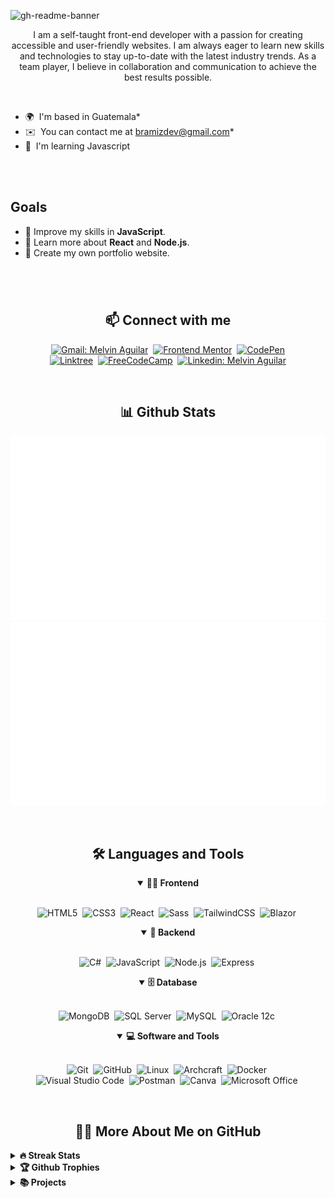 <!-- Banner -->
![gh-readme-banner](https://user-images.githubusercontent.com/112894363/224575821-2bd3e3e0-f0ba-4789-99ff-4470b74acc77.png)

<p align="center">
I am a self-taught front-end developer with a passion for creating accessible and user-friendly websites. I am always eager to learn new skills and technologies to stay up-to-date with the latest industry trends. As a team player, I believe in collaboration and communication to achieve the best results possible.
</p>

<br>

- 🌍  I'm based in Guatemala* <br>
- ✉️  You can contact me at [bramizdev@gmail.com](mailto:bramizdev@gmail.com)* <br>
- 🧠  I'm learning Javascript

<br>
<br>

## Goals

- 📖 Improve my skills in **JavaScript**.
- 📖 Learn more about **React** and **Node.js**.
- 📖 Create my own portfolio website.

#

<br>

<h2 align="center">📫 Connect with me</h2>

<div align = "center">
    
[![Gmail: Melvin Aguilar](https://img.shields.io/badge/-gmail-red?style=for-the-badge&logo=Gmail&logoColor=white&link=mailto:melvinaguilarhdz@gmail.com)](mailto:melvinaguilarhdz@gmail.com)&nbsp;
[![Frontend Mentor](https://img.shields.io/badge/-Frontend%20Mentor-5F3DC4?style=for-the-badge&logo=FrontendMentor&logoColor=white&link=https://www.frontendmentor.io/profile/MelvinAguilar)](https://www.frontendmentor.io/profile/MelvinAguilar)&nbsp;
[![CodePen](https://img.shields.io/badge/-CodePen-000000?style=for-the-badge&logo=CodePen&logoColor=white&link=https://codepen.io/melvinhdev)](https://codepen.io/melvinhdev)
<br>
[![Linktree](https://img.shields.io/badge/-Linktree-39e09b?&style=for-the-badge&logo=linktree&logoColor=white&link=https://linktr.ee/melvinaguilar)](https://linktr.ee/melvinaguilar)&nbsp;
[![FreeCodeCamp](https://img.shields.io/badge/-FreeCodeCamp-0A0A23?style=for-the-badge&logo=FreeCodeCamp&logoColor=white&link=https://www.freecodecamp.org/melvinaguilar)](https://www.freecodecamp.org/melvinaguilar)&nbsp;
[![Linkedin: Melvin Aguilar](https://img.shields.io/badge/-linkedin-blue?style=for-the-badge&logo=Linkedin&logoColor=white&link=https://www.linkedin.com/in/melvin-aguilar-dev)](https://www.linkedin.com/in/melvin-aguilar-dev)
  
</div>

<br>
<h2 align="center">📊 Github Stats</h2>

<div align = "center">

![Stats Overview](https://raw.githubusercontent.com/MelvinAguilar/github-stats/master/generated/overview.svg#gh-dark-mode-only)
![Most Used Languages](https://raw.githubusercontent.com/MelvinAguilar/github-stats/master/generated/languages.svg#gh-dark-mode-only)

</div>
<br>



<div align = "center">

<h2 align="center">🛠️ Languages and Tools</h2>

<details open>
<summary><b>🏄‍♂️ Frontend</b></summary>
<br>
  
![HTML5](https://img.shields.io/badge/-HTML5-E34F26?style=for-the-badge&logo=html5&logoColor=white)&nbsp;
![CSS3](https://img.shields.io/badge/-CSS3-1572B6?style=for-the-badge&logo=css3)&nbsp;
![React](https://img.shields.io/badge/-React-%23404d59?style=for-the-badge&logo=react)&nbsp;
![Sass](https://img.shields.io/badge/-Sass-CC6699?style=for-the-badge&logo=sass&logoColor=white)&nbsp;
![TailwindCSS](https://img.shields.io/badge/-Tailwind_CSS-38B2AC?style=for-the-badge&logo=tailwind-css&logoColor=white)&nbsp;
![Blazor](https://img.shields.io/badge/-Blazor-512BD4?style=for-the-badge&logo=blazor&logoColor=white)&nbsp;
</details>

<details open>
<summary><b>🧰 Backend</b></summary>
<br>

![C#](https://img.shields.io/badge/-C%23-239120?style=for-the-badge&logo=c-sharp&logoColor=white)&nbsp;
![JavaScript](https://img.shields.io/badge/Javascript-F7DF1E.svg?style=for-the-badge&logo=javascript&logoColor=black)&nbsp;
![Node.js](https://img.shields.io/badge/node.js-339933.svg?style=for-the-badge&logo=nodedotjs&logoColor=white)&nbsp;
![Express](https://img.shields.io/badge/express-000000.svg?style=for-the-badge&logo=express&logoColor=white)&nbsp;
</details>

<details open>
<summary><b>🗄️ Database</b></summary>
<br>

![MongoDB](https://img.shields.io/badge/-MongoDB-47A248?style=for-the-badge&logo=mongodb&logoColor=white)&nbsp;
![SQL Server](https://img.shields.io/badge/-SQL%20Server-CC2927?style=for-the-badge&logo=microsoft-sql-server&logoColor=white)&nbsp;
![MySQL](https://img.shields.io/badge/-MySQL-00000F?style=for-the-badge&logo=mysql)&nbsp;
![Oracle 12c](https://img.shields.io/badge/-Oracle%2012c-F80000?style=for-the-badge&logo=oracle&logoColor=white)&nbsp;
</details>

<details open>
<summary><b>💻 Software and Tools</b></summary>
<br>

![Git](https://img.shields.io/badge/-Git-F05032?style=for-the-badge&logo=git&logoColor=white)&nbsp;
![GitHub](https://img.shields.io/badge/-GitHub-181717?style=for-the-badge&logo=github)&nbsp;
![Linux](https://img.shields.io/badge/-Linux-FCC624?style=for-the-badge&logo=linux&logoColor=black)&nbsp;
![Archcraft](https://img.shields.io/badge/Archcraft-%23404d59?style=for-the-badge&logo=archlinux&logoColor=%#1793D1)&nbsp;
![Docker](https://img.shields.io/badge/-Docker-2496ED?style=for-the-badge&logo=docker&logoColor=white)&nbsp;
<br>
![Visual Studio Code](https://img.shields.io/badge/-VSCODE-007ACC?style=for-the-badge&&logo=visual-studio-code&logoColor=white)&nbsp;
![Postman](https://img.shields.io/badge/-Postman-FF6C37?style=for-the-badge&logo=postman&logoColor=white)&nbsp;
![Canva](https://img.shields.io/badge/-Canva-00C4CC?style=for-the-badge&logo=canva&logoColor=white)&nbsp;
![Microsoft Office](https://img.shields.io/badge/-MS%20Office-D83B01?style=for-the-badge&logo=microsoft-office&logoColor=white)&nbsp;
</details>

</div>


<br>

<h2 align="center">👨‍💻 More About Me on GitHub</h2>


<details>
<summary><b>🔥 Streak Stats</b></summary>
<br>
<p align="center">
<img src="http://github-readme-streak-stats.herokuapp.com?user=MelvinAguilar&theme=radical&hide_border=true" alt="MelvinAguilar" width="390"/>
</p>
</details>

<details>
<summary><b>🏆 Github Trophies</b></summary>
<br>
<p align="center">
<img src="https://github-profile-trophy.vercel.app/?username=MelvinAguilar&theme=discord" alt="MelvinAguilar" />
</p>
</details>

<details>
<summary><b>📚 Projects</b></summary>
<br>
<p align="left">
<!-- BLOG-POST-LIST:START -->
<a href="https://github.com/MelvinAguilar/intro-section-with-dropdown-navigation"><img width="320" src="https://github-readme-stats.vercel.app/api/pin/?username=MelvinAguilar&repo=intro-section-with-dropdown-navigation&theme=react&bg_color=161B22&title_color=58A6FF&hide_border=true&icon_color=F8D866&show_icons=false&show_description=false" alt="Intro section with dropdown navigation solution"></a>
<a href="https://github.com/MelvinAguilar/nft-preview-card-component"><img width="320" src="https://github-readme-stats.vercel.app/api/pin/?username=MelvinAguilar&repo=nft-preview-card-component&theme=react&bg_color=161B22&title_color=58A6FF&hide_border=true&icon_color=F8D866&show_icons=false&show_description=false" alt="nft-preview-card-component"></a>
<a href="https://github.com/MelvinAguilar/bookmark-landing-page"><img width="320" src="https://github-readme-stats.vercel.app/api/pin/?username=MelvinAguilar&repo=bookmark-landing-page&theme=react&bg_color=161B22&title_color=58A6FF&hide_border=true&icon_color=F8D866&show_icons=false&show_description=false" alt="bookmark-landing-page"></a>
<a href="https://github.com/MelvinAguilar/ping-single-column-coming-soon-page"><img width="320" src="https://github-readme-stats.vercel.app/api/pin/?username=MelvinAguilar&repo=ping-single-column-coming-soon-page&theme=react&bg_color=161B22&title_color=58A6FF&hide_border=true&icon_color=F8D866&show_icons=false&show_description=false" alt="ping-single-column-coming-soon-page"></a>
<a href="https://github.com/MelvinAguilar/TravelGo"><img width="320" src="https://github-readme-stats.vercel.app/api/pin/?username=MelvinAguilar&repo=TravelGo&theme=react&bg_color=161B22&title_color=58A6FF&hide_border=true&icon_color=F8D866&show_icons=false&show_description=false" alt="TravelGo"></a>
<a href="https://github.com/MelvinAguilar/portafolio-desarrollo-web"><img width="320" src="https://github-readme-stats.vercel.app/api/pin/?username=MelvinAguilar&repo=portafolio-desarrollo-web&theme=react&bg_color=161B22&title_color=58A6FF&hide_border=true&icon_color=F8D866&show_icons=false&show_description=false" alt="portafolio-desarrollo-web"></a>
   
  
<h6 align="center">Show ❤️ by 🌟 my repositories!</h6>

🌍  I'm based in Guatemala* <br>
✉️  You can contact me at [bramizdev@gmail.com](mailto:bramizdev@gmail.com)* <br>
🧠  I'm learning Javascript

